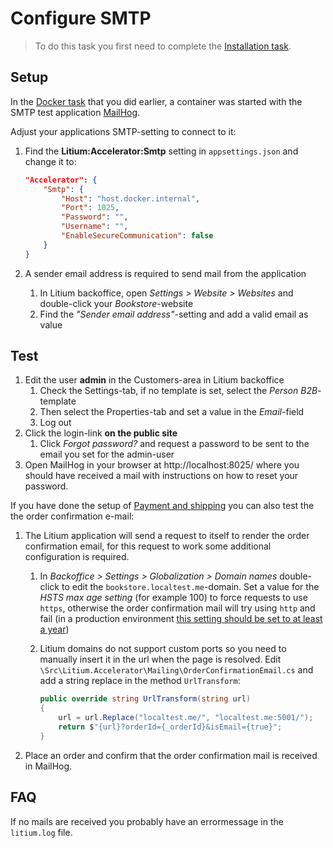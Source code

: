 # Configure SMTP

> To do this task you first need to complete the [Installation task](../Installation).

## Setup

In the [Docker task](../Docker) that you did earlier, a container was started with the SMTP test application [MailHog](https://github.com/mailhog/MailHog). 

Adjust your applications SMTP-setting to connect to it:

1. Find the **Litium:Accelerator:Smtp** setting in
`appsettings.json` and change it to:

    ```JSON
    "Accelerator": {
        "Smtp": {
            "Host": "host.docker.internal",
            "Port": 1025,
            "Password": "",
            "Username": "",
            "EnableSecureCommunication": false
        }
    }
    ```

1. A sender email address is required to send mail from the application
    1. In Litium backoffice, open _Settings > Website > Websites_ and double-click your _Bookstore_-website
    1. Find the _"Sender email address"_-setting and add a valid email as value

## Test

1. Edit the user **admin** in the Customers-area in Litium backoffice
    1. Check the Settings-tab, if no template is set, select the _Person B2B_-template
    1. Then select the Properties-tab and set a value in the _Email_-field
    1. Log out
1. Click the login-link **on the public site**
    1. Click _Forgot password?_ and request a password to be sent to the email you set for the admin-user
1. Open MailHog in your browser at http://localhost:8025/ where you should have received a mail with instructions on how to reset your password.

If you have done the setup of [Payment and shipping](../Payment%20and%20shipping) you can also test the the order confirmation e-mail:

1. The Litium application will send a request to itself to render the order confirmation email, for this request to work some additional configuration is required.
    1. In _Backoffice > Settings > Globalization > Domain names_ double-click to edit the `bookstore.localtest.me`-domain. Set a value for the _HSTS max age setting_ (for example 100) to force requests to use `https`, otherwise the order confirmation mail will try using `http` and fail (in a production environment [this setting should be set to at least a year](https://developer.mozilla.org/en-US/docs/Web/HTTP/Headers/Strict-Transport-Security))
    1. Litium domains do not support custom ports so you need to manually insert it in the url when the page is resolved. Edit `\Src\Litium.Accelerator\Mailing\OrderConfirmationEmail.cs` and add a string replace in the method `UrlTransform`:

        ```C#
        public override string UrlTransform(string url)
        {
            url = url.Replace("localtest.me/", "localtest.me:5001/");
            return $"{url}?orderId={_orderId}&isEmail={true}";
        }
        ```

1. Place an order and confirm that the order confirmation mail is received in MailHog.

## FAQ

If no mails are received you probably have an errormessage in the `litium.log` file.
